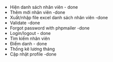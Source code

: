 - Hiện danh sách nhân viên - done
- Thêm mới nhân viên -done
- Xuất/nhập file excel danh sách nhân viên -done
- Validate -done
- Forgot password with phpmailer -done
- Login/logout - done
- Tìm kiếm nhân viên
- Điểm danh - done
- Thống kê lương tháng
- Cập nhật profile -done
